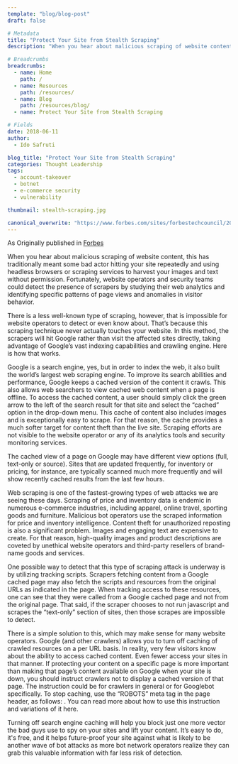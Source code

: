 ```yaml
---
template: "blog/blog-post"
draft: false

# Metadata
title: "Protect Your Site from Stealth Scraping"
description: "When you hear about malicious scraping of website content, this has traditionally meant some bad actor hitting your site repeatedly and using headless browsers or scraping services to harvest your images and text without permission."

# Breadcrumbs
breadcrumbs:
  - name: Home
    path: /
  - name: Resources
    path: /resources/
  - name: Blog
    path: /resources/blog/
  - name: Protect Your Site from Stealth Scraping

# Fields
date: 2018-06-11
author:
  - Ido Safruti

blog_title: "Protect Your Site from Stealth Scraping"
categories: Thought Leadership
tags:
  - account-takeover
  - botnet
  - e-commerce security
  - vulnerability

thumbnail: stealth-scraping.jpg

canonical_overwrite: "https://www.forbes.com/sites/forbestechcouncil/2018/06/11/protect-your-site-from-stealth-scraping-through-google-search/#15b7323e2188"
---
```


As Originally published in [Forbes](https://www.forbes.com/sites/forbestechcouncil/2018/06/11/protect-your-site-from-stealth-scraping-through-google-search/#7b26e93c2188)

When you hear about malicious scraping of website content, this has traditionally meant some bad actor hitting your site repeatedly and using headless browsers or scraping services to harvest your images and text without permission. Fortunately, website operators and security teams could detect the presence of scrapers by studying their web analytics and identifying specific patterns of page views and anomalies in visitor behavior.

There is a less well-known type of scraping, however, that is impossible for website operators to detect or even know about. That’s because this scraping technique never actually touches your website. In this method, the scrapers will hit Google rather than visit the affected sites directly, taking advantage of Google’s vast indexing capabilities and crawling engine. Here is how that works.

Google is a search engine, yes, but in order to index the web, it also built the world’s largest web scraping engine. To improve its search abilities and performance, Google keeps a cached version of the content it crawls. This also allows web searchers to view cached web content when a page is offline. To access the cached content, a user should simply click the green arrow to the left of the search result for that site and select the “cached” option in the drop-down menu. This cache of content also includes images and is exceptionally easy to scrape. For that reason, the cache provides a much softer target for content theft than the live site. Scraping efforts are not visible to the website operator or any of its analytics tools and security monitoring services.

The cached view of a page on Google may have different view options (full, text-only or source). Sites that are updated frequently, for inventory or pricing, for instance, are typically scanned much more frequently and will show recently cached results from the last few hours.

Web scraping is one of the fastest-growing types of web attacks we are seeing these days. Scraping of price and inventory data is endemic in numerous e-commerce industries, including apparel, online travel, sporting goods and furniture. Malicious bot operators use the scraped information for price and inventory intelligence. Content theft for unauthorized reposting is also a significant problem. Images and engaging text are expensive to create. For that reason, high-quality images and product descriptions are coveted by unethical website operators and third-party resellers of brand-name goods and services.

One possible way to detect that this type of scraping attack is underway is by utilizing tracking scripts. Scrapers fetching content from a Google cached page may also fetch the scripts and resources from the original URLs as indicated in the page. When tracking access to these resources, one can see that they were called from a Google cached page and not from the original page. That said, if the scraper chooses to not run javascript and scrapes the “text-only” section of sites, then those scrapes are impossible to detect.

There is a simple solution to this, which may make sense for many website operators. Google (and other crawlers) allows you to turn off caching of crawled resources on a per URL basis. In reality, very few visitors know about the ability to access cached content. Even fewer access your sites in that manner. If protecting your content on a specific page is more important than making that page’s content available on Google when your site is down, you should instruct crawlers not to display a cached version of that page. The instruction could be for crawlers in general or for Googlebot specifically. To stop caching, use the “ROBOTS” meta tag in the page header, as follows: <META NAME="ROBOTS" CONTENT="NOARCHIVE">. You can read more about how to use this instruction and variations of it here.

Turning off search engine caching will help you block just one more vector the bad guys use to spy on your sites and lift your content. It’s easy to do, it's free, and it helps future-proof your site against what is likely to be another wave of bot attacks as more bot network operators realize they can grab this valuable information with far less risk of detection.
